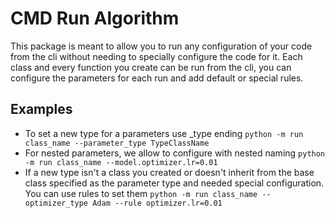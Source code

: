 # CMD Run Algorithm
This package is meant to allow you to run any configuration of your code from the cli without needing to specially configure the code for it.
Each class and every function you create can be run from the cli, you can configure the parameters for each run and add default or special rules.

## Examples
- To set a new type for a parameters use _type ending `python -m run class_name --parameter_type TypeClassName`
- For nested parameters, we allow to configure with nested naming  `python -m run class_name --model.optimizer.lr=0.01`
- If a new type isn't a class you created or doesn't inherit from the base class specified as the parameter type and needed special configuration. 
  You can use rules to set them `python -m run class_name --optimizer_type Adam --rule optimizer.lr=0.01`
